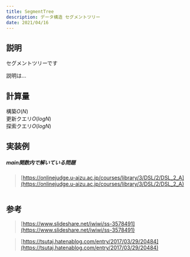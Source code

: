```yaml
---
title: SegmentTree
description: データ構造 セグメントツリー
date: 2021/04/16
---
```


## 説明
セグメントツリーです

説明は...

## 計算量
構築$O(N)$  
更新クエリ$O(logN)$  
探索クエリ$O(logN)$

## 実装例

##### main関数内で解いている問題
> [https://onlinejudge.u-aizu.ac.jp/courses/library/3/DSL/2/DSL_2_A](https://onlinejudge.u-aizu.ac.jp/courses/library/3/DSL/2/DSL_2_A)

```cpp import=/assets/Library/data-structure/segmenttree.cpp
```

## 参考
> [https://www.slideshare.net/iwiwi/ss-3578491](https://www.slideshare.net/iwiwi/ss-3578491)

> [https://tsutaj.hatenablog.com/entry/2017/03/29/20484](https://tsutaj.hatenablog.com/entry/2017/03/29/20484)